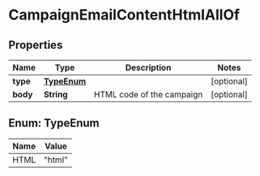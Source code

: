 

# CampaignEmailContentHtmlAllOf


## Properties

| Name | Type | Description | Notes |
|------------ | ------------- | ------------- | -------------|
|**type** | [**TypeEnum**](#TypeEnum) |  |  [optional] |
|**body** | **String** | HTML code of the campaign |  [optional] |



## Enum: TypeEnum

| Name | Value |
|---- | -----|
| HTML | &quot;html&quot; |



